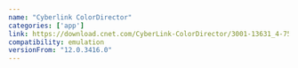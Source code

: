 ```yaml
---
name: "Cyberlink ColorDirector"
categories: ['app']
link: https://download.cnet.com/CyberLink-ColorDirector/3001-13631_4-75764601.html
compatibility: emulation
versionFrom: "12.0.3416.0"
---
```


